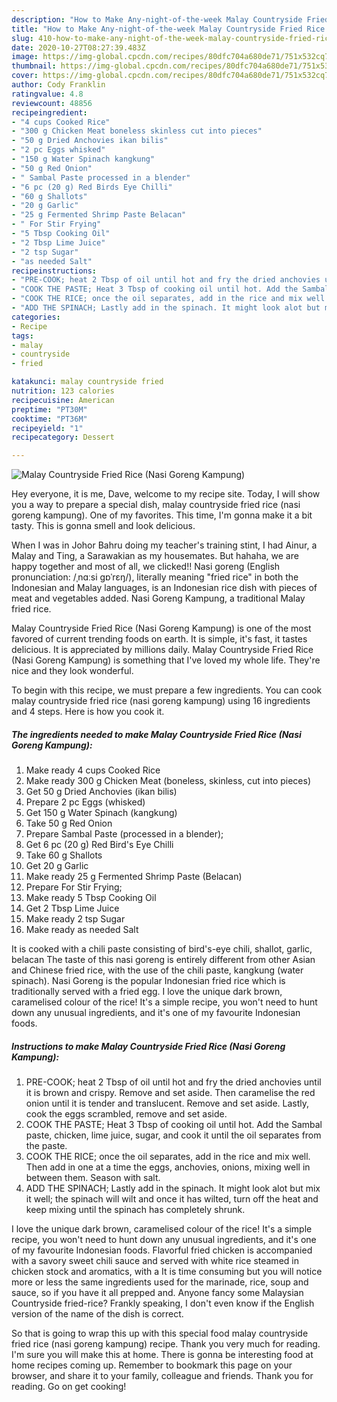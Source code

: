 ```yaml
---
description: "How to Make Any-night-of-the-week Malay Countryside Fried Rice (Nasi Goreng Kampung)"
title: "How to Make Any-night-of-the-week Malay Countryside Fried Rice (Nasi Goreng Kampung)"
slug: 410-how-to-make-any-night-of-the-week-malay-countryside-fried-rice-nasi-goreng-kampung
date: 2020-10-27T08:27:39.483Z
image: https://img-global.cpcdn.com/recipes/80dfc704a680de71/751x532cq70/malay-countryside-fried-rice-nasi-goreng-kampung-recipe-main-photo.jpg
thumbnail: https://img-global.cpcdn.com/recipes/80dfc704a680de71/751x532cq70/malay-countryside-fried-rice-nasi-goreng-kampung-recipe-main-photo.jpg
cover: https://img-global.cpcdn.com/recipes/80dfc704a680de71/751x532cq70/malay-countryside-fried-rice-nasi-goreng-kampung-recipe-main-photo.jpg
author: Cody Franklin
ratingvalue: 4.8
reviewcount: 48856
recipeingredient:
- "4 cups Cooked Rice"
- "300 g Chicken Meat boneless skinless cut into pieces"
- "50 g Dried Anchovies ikan bilis"
- "2 pc Eggs whisked"
- "150 g Water Spinach kangkung"
- "50 g Red Onion"
- " Sambal Paste processed in a blender"
- "6 pc (20 g) Red Birds Eye Chilli"
- "60 g Shallots"
- "20 g Garlic"
- "25 g Fermented Shrimp Paste Belacan"
- " For Stir Frying"
- "5 Tbsp Cooking Oil"
- "2 Tbsp Lime Juice"
- "2 tsp Sugar"
- "as needed Salt"
recipeinstructions:
- "PRE-COOK; heat 2 Tbsp of oil until hot and fry the dried anchovies until it is brown and crispy. Remove and set aside. Then caramelise the red onion until it is tender and translucent. Remove and set aside. Lastly, cook the eggs scrambled, remove and set aside."
- "COOK THE PASTE; Heat 3 Tbsp of cooking oil until hot. Add the Sambal paste, chicken, lime juice, sugar, and cook it until the oil separates from the paste."
- "COOK THE RICE; once the oil separates, add in the rice and mix well. Then add in one at a time the eggs, anchovies, onions, mixing well in between them. Season with salt."
- "ADD THE SPINACH; Lastly add in the spinach. It might look alot but mix it well; the spinach will wilt and once it has wilted, turn off the heat and keep mixing until the spinach has completely shrunk."
categories:
- Recipe
tags:
- malay
- countryside
- fried

katakunci: malay countryside fried 
nutrition: 123 calories
recipecuisine: American
preptime: "PT30M"
cooktime: "PT36M"
recipeyield: "1"
recipecategory: Dessert

---
```



![Malay Countryside Fried Rice (Nasi Goreng Kampung)](https://img-global.cpcdn.com/recipes/80dfc704a680de71/751x532cq70/malay-countryside-fried-rice-nasi-goreng-kampung-recipe-main-photo.jpg)

Hey everyone, it is me, Dave, welcome to my recipe site. Today, I will show you a way to prepare a special dish, malay countryside fried rice (nasi goreng kampung). One of my favorites. This time, I'm gonna make it a bit tasty. This is gonna smell and look delicious.

When I was in Johor Bahru doing my teacher&#39;s training stint, I had Ainur, a Malay and Ting, a Sarawakian as my housemates. But hahaha, we are happy together and most of all, we clicked!! Nasi goreng (English pronunciation: /ˌnɑːsi ɡɒˈrɛŋ/), literally meaning &#34;fried rice&#34; in both the Indonesian and Malay languages, is an Indonesian rice dish with pieces of meat and vegetables added. Nasi Goreng Kampung, a traditional Malay fried rice.

Malay Countryside Fried Rice (Nasi Goreng Kampung) is one of the most favored of current trending foods on earth. It is simple, it's fast, it tastes delicious. It is appreciated by millions daily. Malay Countryside Fried Rice (Nasi Goreng Kampung) is something that I've loved my whole life. They're nice and they look wonderful.


To begin with this recipe, we must prepare a few ingredients. You can cook malay countryside fried rice (nasi goreng kampung) using 16 ingredients and 4 steps. Here is how you cook it.

<!--inarticleads1-->

##### The ingredients needed to make Malay Countryside Fried Rice (Nasi Goreng Kampung):

1. Make ready 4 cups Cooked Rice
1. Make ready 300 g Chicken Meat (boneless, skinless, cut into pieces)
1. Get 50 g Dried Anchovies (ikan bilis)
1. Prepare 2 pc Eggs (whisked)
1. Get 150 g Water Spinach (kangkung)
1. Take 50 g Red Onion
1. Prepare  Sambal Paste (processed in a blender);
1. Get 6 pc (20 g) Red Bird&#39;s Eye Chilli
1. Take 60 g Shallots
1. Get 20 g Garlic
1. Make ready 25 g Fermented Shrimp Paste (Belacan)
1. Prepare  For Stir Frying;
1. Make ready 5 Tbsp Cooking Oil
1. Get 2 Tbsp Lime Juice
1. Make ready 2 tsp Sugar
1. Make ready as needed Salt


It is cooked with a chili paste consisting of bird&#39;s-eye chili, shallot, garlic, belacan The taste of this nasi goreng is entirely different from other Asian and Chinese fried rice, with the use of the chili paste, kangkung (water spinach). Nasi Goreng is the popular Indonesian fried rice which is traditionally served with a fried egg. I love the unique dark brown, caramelised colour of the rice! It&#39;s a simple recipe, you won&#39;t need to hunt down any unusual ingredients, and it&#39;s one of my favourite Indonesian foods. 

<!--inarticleads2-->

##### Instructions to make Malay Countryside Fried Rice (Nasi Goreng Kampung):

1. PRE-COOK; heat 2 Tbsp of oil until hot and fry the dried anchovies until it is brown and crispy. Remove and set aside. Then caramelise the red onion until it is tender and translucent. Remove and set aside. Lastly, cook the eggs scrambled, remove and set aside.
1. COOK THE PASTE; Heat 3 Tbsp of cooking oil until hot. Add the Sambal paste, chicken, lime juice, sugar, and cook it until the oil separates from the paste.
1. COOK THE RICE; once the oil separates, add in the rice and mix well. Then add in one at a time the eggs, anchovies, onions, mixing well in between them. Season with salt.
1. ADD THE SPINACH; Lastly add in the spinach. It might look alot but mix it well; the spinach will wilt and once it has wilted, turn off the heat and keep mixing until the spinach has completely shrunk.


I love the unique dark brown, caramelised colour of the rice! It&#39;s a simple recipe, you won&#39;t need to hunt down any unusual ingredients, and it&#39;s one of my favourite Indonesian foods. Flavorful fried chicken is accompanied with a savory sweet chili sauce and served with white rice steamed in chicken stock and aromatics, with a It is time consuming but you will notice more or less the same ingredients used for the marinade, rice, soup and sauce, so if you have it all prepped and. Anyone fancy some Malaysian Countryside fried-rice? Frankly speaking, I don&#39;t even know if the English version of the name of the dish is correct. 

So that is going to wrap this up with this special food malay countryside fried rice (nasi goreng kampung) recipe. Thank you very much for reading. I'm sure you will make this at home. There is gonna be interesting food at home recipes coming up. Remember to bookmark this page on your browser, and share it to your family, colleague and friends. Thank you for reading. Go on get cooking!
